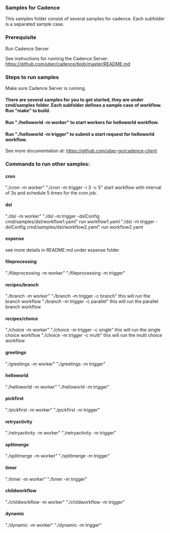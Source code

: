 ### Samples for Cadence
This samples folder consist of several samples for cadence. Each subfolder is a separated sample case.

### Prerequisite
Run Cadence Server

See instructions for running the Cadence Server: https://github.com/uber/cadence/blob/master/README.md

### Steps to run samples
Make sure Cadence Server is running.
#### There are several samples for you to get started, they are under cmd/samples folder. Each subfolder defines a sample case of workflow. Run "make" to build. 
#### Run "./helloworld -m worker" to start workers for helloworld workflow.
#### Run "./helloworld -m trigger" to submit a start request for helloworld workflow.

See more documentation at: https://github.com/uber-go/cadence-client

### Commands to run other samples:

#### cron
"./cron -m worker"
"./cron -m trigger -i 3 -c 5" start workflow with interval of 3s and schedule 5 times for the cron job.

#### dsl
"./dsl -m worker"
"./dsl -m trigger -dslConfig cmd/samples/dsl/workflow1.yaml" run workflow1.yaml
"./dsl -m trigger -dslConfig cmd/samples/dsl/workflow2.yaml" run workflow2.yaml

#### expense
  see more details in README.md under expense folder

#### fileprocessing
"./fileprocessing -m worker"
"./fileprocessing -m trigger"

#### recipes/branch
"./branch -m worker"
"./branch -m trigger -c branch" this will run the branch workflow
"./branch -m trigger -c parallel" this will run the parallel branch workflow

#### recipes/choice
"./choice -m worker"
"./choice -m trigger -c single" this will run the single choice workflow
"./choice -m trigger -c multi" this will run the multi choice workflow

#### greetings
"./greetings -m worker"
"./greetings -m trigger"

#### helloworld
"./helloworld -m worker"
"./helloworld -m trigger"

#### pickfirst
"./pickfirst -m worker"
"./pickfirst -m trigger"

#### retryactivity
"./retryactivity -m worker"
"./retryactivity -m trigger"

#### splitmerge
"./splitmerge -m worker"
"./splitmerge -m trigger"

#### timer
"./timer -m worker"
"./timer -m trigger"

#### childworkflow
"./childworkflow -m worker"
"./childworkflow -m trigger"

#### dynamic
"./dynamic -m worker"
"./dynamic -m trigger"

